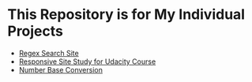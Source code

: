 <h1>This Repository is for My Individual Projects</h1>
<div>
  <ul>
    <li><a href="./regexSearch">Regex Search Site</a></li>
    <li><a href="./responsiveUdacity">Responsive Site Study for Udacity Course</a></li>
    <li><a href="./mathOps">Number Base Conversion</a></li>
  </ul>
</div>
